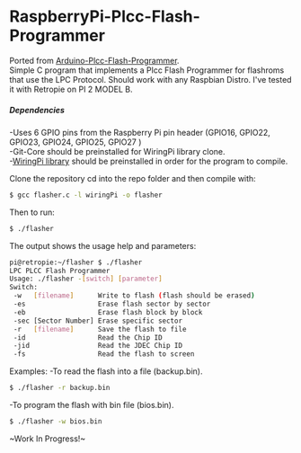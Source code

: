 # RaspberryPi-Plcc-Flash-Programmer

Ported from [Arduino-Plcc-Flash-Programmer](https://github.com/dimitris-lagos/Arduino-Plcc-Flash-Programmer#arduino-plcc-flash-programmer).  
Simple C program that implements a Plcc Flash Programmer for flashroms that use the LPC Protocol.
Should work with any Raspbian Distro. I've tested it with Retropie on PI 2 MODEL B.
##### Dependencies  
-Uses 6 GPIO pins from the Raspberry Pi pin header (GPIO16, GPIO22, GPIO23, GPIO24, GPIO25, GPIO27 )  
-Git-Core should be preinstalled  for WiringPi library clone.  
-[WiringPi library](https://github.com/WiringPi/WiringPi) should be preinstalled in order for the program to compile.  

Clone the repository cd into the repo folder and then compile with:  
```sh
$ gcc flasher.c -l wiringPi -o flasher
```

Then to run:
```sh
$ ./flasher
```
The output shows the usage help and parameters:
```sh
pi@retropie:~/flasher $ ./flasher
LPC PLCC Flash Programmer
Usage: ./flasher -[switch] [parameter]
Switch:
 -w   [filename]      Write to flash (flash should be erased)
 -es                  Erase flash sector by sector
 -eb                  Erase flash block by block
 -sec [Sector Number] Erase specific sector
 -r   [filename]      Save the flash to file
 -id                  Read the Chip ID
 -jid                 Read the JDEC Chip ID
 -fs                  Read the flash to screen
 ```
 
 Examples:
 -To read the flash into a file (backup.bin).
 ```sh
 $ ./flasher -r backup.bin
 ```
 
-To program the flash with bin file (bios.bin).  
 ```sh
 $ ./flasher -w bios.bin
 ```
 
 ~Work In Progress!~
